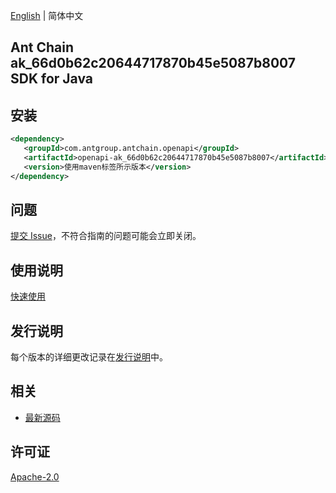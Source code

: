 [English](README.md) | 简体中文

## Ant Chain ak_66d0b62c20644717870b45e5087b8007 SDK for Java

## 安装

```xml
<dependency>
   <groupId>com.antgroup.antchain.openapi</groupId>
   <artifactId>openapi-ak_66d0b62c20644717870b45e5087b8007</artifactId>
   <version>使用maven标签所示版本</version>
</dependency>
```

## 问题

[提交 Issue](https://github.com/alipay/antchain-openapi-prod-sdk/issues/new)，不符合指南的问题可能会立即关闭。

## 使用说明

[快速使用](https://github.com/alipay/antchain-openapi-prod-sdk)

## 发行说明

每个版本的详细更改记录在[发行说明](./ChangeLog.txt)中。

## 相关

- [最新源码](https://github.com/alipay/antchain-openapi-prod-sdk/)

## 许可证

[Apache-2.0](http://www.apache.org/licenses/LICENSE-2.0)
